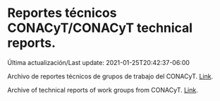 # Reportes técnicos CONACyT/CONACyT technical reports.

Última actualización/Last update: 2021-01-25T20:42:37-06:00

Archivo de reportes técnicos de grupos de trabajo del CONACyT. [Link](https://coronavirus.conacyt.mx/productos/index.html).

Archive of technical reports of work groups from CONACyT. [Link](https://coronavirus.conacyt.mx/productos/index.html).
